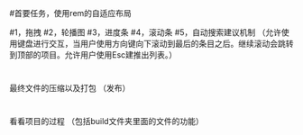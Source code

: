 #首要任务，使用rem的自适应布局

#1，拖拽
#2，轮播图
#3，进度条
#4，滚动条
#5，自动搜索建议机制 （允许使用键盘进行交互，当用户使用方向键向下滚动到最后的条目之后。继续滚动会跳转到顶部的项目。允许用户使用Esc建推出列表。）


#
最终文件的压缩以及打包 （发布）
#
看看项目的过程 （包括build文件夹里面的文件的功能）


<!--（手动笑脸）使用字体图标库  1,npm install font-awesome  2,在main.js文件中引入 import 'font-awesome/css/font-awesome.css'-->